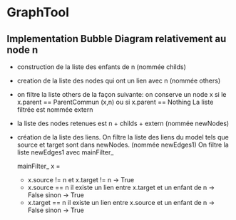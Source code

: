 # GraphTool

## Implementation Bubble Diagram relativement au node n

  * construction de la liste des enfants de n (nommée childs)
  * creation de la liste des nodes qui ont un lien avec n (nommée others)
  * on filtre la liste others de la façon suivante:
      on conserve un node x si le x.parent == ParentCommun (x,n) ou si x.parent == Nothing
      La liste filtrée est nommée extern

  * la liste des nodes retenues est n + childs + extern (nommée newNodes)

  * création de la liste des liens.
    On filtre la liste des liens du model tels que source et target sont dans newNodes. (nommée newEdges1)
    On filtre la liste newEdges1 avec mainFilter_

      mainFilter_ x =
      * x.source != n et x.target != n -> True
      * x.source == n
            il existe un lien entre x.target et un enfant de n -> False
            sinon -> True
      * x.target == n
            il existe un lien entre x.source et un enfant de n -> False
            sinon -> True

